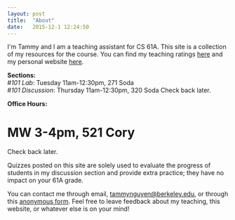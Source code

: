 ```yaml
---
layout: post
title:  "About"
date:   2015-12-1 12:24:50
---
```


I'm Tammy and I am a teaching assistant for CS 61A. This site is a collection of my resources for the course. You can find my teaching ratings [here](https://hkn.eecs.berkeley.edu/coursesurveys/instructor/8466) and my personal website [here](http://tmmydngyn.com). 

**Sections:**  
#*101 Lab*: Tuesday 11am-12:30pm, 271 Soda  
#*101 Discussion*: Thursday 11am-12:30pm, 320 Soda
Check back later.

**Office Hours:**  
# MW 3-4pm, 521 Cory
Check back later.

Quizzes posted on this site are solely used to evaluate the progress of students in my discussion section and provide extra practice; they have no impact on your 61A grade.

You can contact me through email, [tammynguyen@berkeley.edu](mailto:tammynguyen@berkeley.edu), or through this [anonymous form](http://goo.gl/forms/RRPgZTk8qe). Feel free to leave feedback about my teaching, this website, or whatever else is on your mind!
